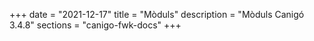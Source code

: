 +++
date        = "2021-12-17"
title       = "Mòduls"
description = "Mòduls Canigó 3.4.8"
sections    = "canigo-fwk-docs"
+++